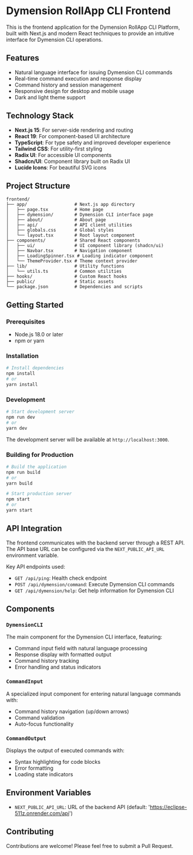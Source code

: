 # Dymension RollApp CLI Frontend

This is the frontend application for the Dymension RollApp CLI Platform, built with Next.js and modern React techniques to provide an intuitive interface for Dymension CLI operations.

## Features

- Natural language interface for issuing Dymension CLI commands
- Real-time command execution and response display
- Command history and session management
- Responsive design for desktop and mobile usage
- Dark and light theme support

## Technology Stack

- **Next.js 15**: For server-side rendering and routing
- **React 19**: For component-based UI architecture
- **TypeScript**: For type safety and improved developer experience
- **Tailwind CSS**: For utility-first styling
- **Radix UI**: For accessible UI components
- **Shadcn/UI**: Component library built on Radix UI
- **Lucide Icons**: For beautiful SVG icons

## Project Structure

```
frontend/
├── app/                  # Next.js app directory
│   ├── page.tsx          # Home page
│   ├── dymension/        # Dymension CLI interface page
│   ├── about/            # About page
│   ├── api/              # API client utilities
│   ├── globals.css       # Global styles
│   └── layout.tsx        # Root layout component
├── components/           # Shared React components
│   ├── ui/               # UI component library (shadcn/ui)
│   ├── Navbar.tsx        # Navigation component
│   ├── LoadingSpinner.tsx # Loading indicator component
│   └── ThemeProvider.tsx # Theme context provider
├── lib/                  # Utility functions
│   └── utils.ts          # Common utilities
├── hooks/                # Custom React hooks
├── public/               # Static assets
└── package.json          # Dependencies and scripts
```

## Getting Started

### Prerequisites

- Node.js 18.0 or later
- npm or yarn

### Installation

```bash
# Install dependencies
npm install
# or
yarn install
```

### Development

```bash
# Start development server
npm run dev
# or
yarn dev
```

The development server will be available at `http://localhost:3000`.

### Building for Production

```bash
# Build the application
npm run build
# or
yarn build

# Start production server
npm start
# or
yarn start
```

## API Integration

The frontend communicates with the backend server through a REST API. The API base URL can be configured via the `NEXT_PUBLIC_API_URL` environment variable.

Key API endpoints used:
- `GET /api/ping`: Health check endpoint
- `POST /api/dymension/command`: Execute Dymension CLI commands
- `GET /api/dymension/help`: Get help information for Dymension CLI

## Components

### `DymensionCLI`

The main component for the Dymension CLI interface, featuring:
- Command input field with natural language processing
- Response display with formatted output
- Command history tracking
- Error handling and status indicators

### `CommandInput`

A specialized input component for entering natural language commands with:
- Command history navigation (up/down arrows)
- Command validation
- Auto-focus functionality

### `CommandOutput`

Displays the output of executed commands with:
- Syntax highlighting for code blocks
- Error formatting
- Loading state indicators

## Environment Variables

- `NEXT_PUBLIC_API_URL`: URL of the backend API (default: 'https://eclipse-511z.onrender.com/api')

## Contributing

Contributions are welcome! Please feel free to submit a Pull Request. 